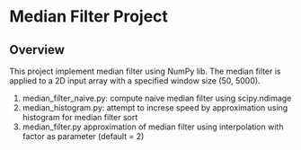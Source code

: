 # Median Filter Project

## Overview

This project implement median filter using NumPy lib. 
The median filter is applied to a 2D input array with a specified window size (50, 5000).


1. median_filter_naive.py:
        compute naive median filter using scipy.ndimage
2. median_histogram.py:
        attempt to increse speed by approximation using histogram for median filter sort
3. median_filter.py
        approximation of median filter using interpolation with factor as parameter (default = 2)


         

